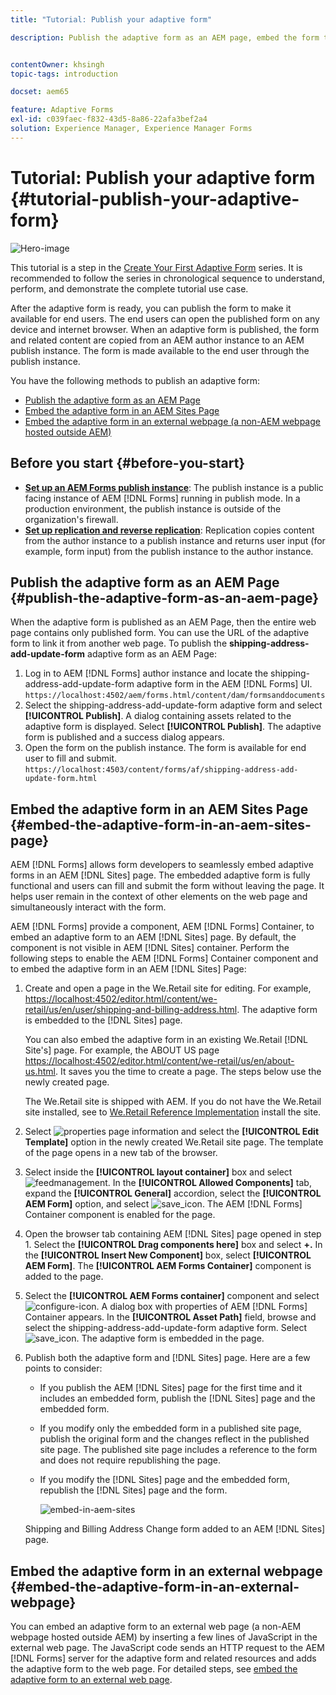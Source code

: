 ```yaml
---
title: "Tutorial: Publish your adaptive form"

description: Publish the adaptive form as an AEM page, embed the form to an AEM Sites page, or embed the adaptive form in an external webpage


contentOwner: khsingh
topic-tags: introduction

docset: aem65

feature: Adaptive Forms
exl-id: c039faec-f832-43d5-8a86-22afa3bef2a4
solution: Experience Manager, Experience Manager Forms
---
```

# Tutorial: Publish your adaptive form {#tutorial-publish-your-adaptive-form}

 ![Hero-image](do-not-localize/13-publish-your-adaptive-form-small.png)

This tutorial is a step in the [Create Your First Adaptive Form](https://helpx.adobe.com/experience-manager/6-3/forms/using/create-your-first-adaptive-form.html) series. It is recommended to follow the series in chronological sequence to understand, perform, and demonstrate the complete tutorial use case.

After the adaptive form is ready, you can publish the form to make it available for end users. The end users can open the published form on any device and internet browser. When an adaptive form is published, the form and related content are copied from an AEM author instance to an AEM publish instance. The form is made available to the end user through the publish instance.

You have the following methods to publish an adaptive form:

* [Publish the adaptive form as an AEM Page](../../forms/using/publish-your-adaptive-form.md#publish-the-adaptive-form-as-an-aem-page)
* [Embed the adaptive form in an AEM Sites Page](#embed-the-adaptive-form-in-an-aem-sites-page)
* [Embed the adaptive form in an external webpage (a non-AEM webpage hosted outside AEM)](../../forms/using/publish-your-adaptive-form.md)

## Before you start {#before-you-start}

* **[Set up an AEM Forms publish instance](https://helpx.adobe.com/experience-manager/6-3/forms/using/installing-configuring-aem-forms-osgi.html)**: The publish instance is a public facing instance of AEM [!DNL Forms] running in publish mode. In a production environment, the publish instance is outside of the organization's firewall.
* **[Set up replication and reverse replication](https://helpx.adobe.com/experience-manager/6-3/help/sites-deploying/replication.html)**: Replication copies content from the author instance to a publish instance and returns user input (for example, form input) from the publish instance to the author instance.

## Publish the adaptive form as an AEM Page {#publish-the-adaptive-form-as-an-aem-page}

When the adaptive form is published as an AEM Page, then the entire web page contains only published form. You can use the URL of the adaptive form to link it from another web page. To publish the **shipping-address-add-update-form** adaptive form as an AEM Page:

1. Log in to AEM [!DNL Forms] author instance and locate the shipping-address-add-update-form adaptive form in the AEM [!DNL Forms] UI.
   `https://localhost:4502/aem/forms.html/content/dam/formsanddocuments`
1. Select the shipping-address-add-update-form adaptive form and select **[!UICONTROL Publish]**. A dialog containing assets related to the adaptive form is displayed. Select **[!UICONTROL Publish]**. The adaptive form is published and a success dialog appears.
1. Open the form on the publish instance. The form is available for end user to fill and submit.
   `https://localhost:4503/content/forms/af/shipping-address-add-update-form.html`

## Embed the adaptive form in an AEM Sites Page {#embed-the-adaptive-form-in-an-aem-sites-page}

AEM [!DNL Forms] allows form developers to seamlessly embed adaptive forms in an AEM [!DNL Sites] page. The embedded adaptive form is fully functional and users can fill and submit the form without leaving the page. It helps user remain in the context of other elements on the web page and simultaneously interact with the form.

AEM [!DNL Forms] provide a component, AEM [!DNL Forms] Container, to embed an adaptive form to an AEM [!DNL Sites] page. By default, the component is not visible in AEM [!DNL Sites] container. Perform the following steps to enable the AEM [!DNL Forms] Container component and to embed the adaptive form in an AEM [!DNL Sites] Page:

1. Create and open a page in the We.Retail site for editing. For example, [https://localhost:4502/editor.html/content/we-retail/us/en/user/shipping-and-billing-address.html](https://localhost:4502/editor.html/content/we-retail/us/en/user/shipping-and-billing-address.html). The adaptive form is embedded to the [!DNL Sites] page.

   You can also embed the adaptive form in an existing We.Retail [!DNL Site's] page. For example, the ABOUT US page [https://localhost:4502/editor.html/content/we-retail/us/en/about-us.html](https://localhost:4502/editor.html/content/we-retail/us/en/about-us.html). It saves you the time to create a page. The steps below use the newly created page.

   The We.Retail site is shipped with AEM. If you do not have the We.Retail site installed, see to [We.Retail Reference Implementation](https://helpx.adobe.com/experience-manager/6-3/help/sites-developing/we-retail.html) install the site.

1. Select ![properties](assets/properties.png) page information and select the **[!UICONTROL Edit Template]** option in the newly created We.Retail site page. The template of the page opens in a new tab of the browser.
1. Select inside the **[!UICONTROL layout container]** box and select ![feedmanagement](assets/feedmanagement.png). In the **[!UICONTROL Allowed Components]** tab, expand the **[!UICONTROL General]** accordion, select the **[!UICONTROL AEM Form]** option, and select ![save_icon](assets/save_icon.svg). The AEM [!DNL Forms] Container component is enabled for the page.

1. Open the browser tab containing AEM [!DNL Sites] page opened in step 1. Select the **[!UICONTROL Drag components here]** box and select **+.** In the **[!UICONTROL Insert New Component]** box, select **[!UICONTROL AEM Form]**. The **[!UICONTROL AEM Forms Container]** component is added to the page.
1. Select the **[!UICONTROL AEM Forms container]** component and select ![configure-icon](assets/configure-icon.svg). A dialog box with properties of AEM [!DNL Forms] Container appears. In the **[!UICONTROL Asset Path]** field, browse and select the shipping-address-add-update-form adaptive form. Select ![save_icon](assets/save_icon.svg). The adaptive form is embedded in the page.
1. Publish both the adaptive form and [!DNL Sites] page. Here are a few points to consider:

    * If you publish the AEM [!DNL Sites] page for the first time and it includes an embedded form, publish the [!DNL Sites] page and the embedded form.
    * If you modify only the embedded form in a published site page, publish the original form and the changes reflect in the published site page. The published site page includes a reference to the form and does not require republishing the page.
    * If you modify the [!DNL Sites] page and the embedded form, republish the [!DNL Sites] page and the form.

      ![embed-in-aem-sites](assets/embed-in-aem-sites.png)

   Shipping and Billing Address Change form added to an AEM [!DNL Sites] page.

## Embed the adaptive form in an external webpage {#embed-the-adaptive-form-in-an-external-webpage}

You can embed an adaptive form to an external web page (a non-AEM webpage hosted outside AEM) by inserting a few lines of JavaScript in the external web page. The JavaScript code sends an HTTP request to the AEM [!DNL Forms] server for the adaptive form and related resources and adds the adaptive form to the web page. For detailed steps, see [embed the adaptive form to an external web page](/help/forms/using/embed-adaptive-form-external-web-page.md).
